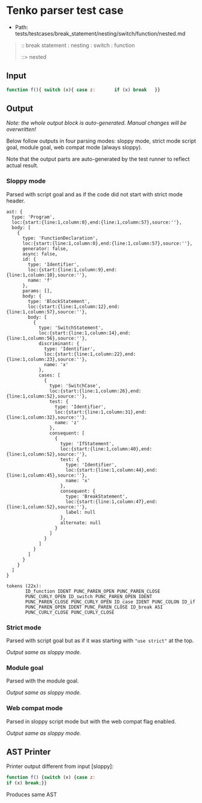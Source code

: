 # Tenko parser test case

- Path: tests/testcases/break_statement/nesting/switch/function/nested.md

> :: break statement : nesting : switch : function
>
> ::> nested

## Input

`````js
function f(){ switch (x){ case z:       if (x) break   }}
`````

## Output

_Note: the whole output block is auto-generated. Manual changes will be overwritten!_

Below follow outputs in four parsing modes: sloppy mode, strict mode script goal, module goal, web compat mode (always sloppy).

Note that the output parts are auto-generated by the test runner to reflect actual result.

### Sloppy mode

Parsed with script goal and as if the code did not start with strict mode header.

`````
ast: {
  type: 'Program',
  loc:{start:{line:1,column:0},end:{line:1,column:57},source:''},
  body: [
    {
      type: 'FunctionDeclaration',
      loc:{start:{line:1,column:0},end:{line:1,column:57},source:''},
      generator: false,
      async: false,
      id: {
        type: 'Identifier',
        loc:{start:{line:1,column:9},end:{line:1,column:10},source:''},
        name: 'f'
      },
      params: [],
      body: {
        type: 'BlockStatement',
        loc:{start:{line:1,column:12},end:{line:1,column:57},source:''},
        body: [
          {
            type: 'SwitchStatement',
            loc:{start:{line:1,column:14},end:{line:1,column:56},source:''},
            discriminant: {
              type: 'Identifier',
              loc:{start:{line:1,column:22},end:{line:1,column:23},source:''},
              name: 'x'
            },
            cases: [
              {
                type: 'SwitchCase',
                loc:{start:{line:1,column:26},end:{line:1,column:52},source:''},
                test: {
                  type: 'Identifier',
                  loc:{start:{line:1,column:31},end:{line:1,column:32},source:''},
                  name: 'z'
                },
                consequent: [
                  {
                    type: 'IfStatement',
                    loc:{start:{line:1,column:40},end:{line:1,column:52},source:''},
                    test: {
                      type: 'Identifier',
                      loc:{start:{line:1,column:44},end:{line:1,column:45},source:''},
                      name: 'x'
                    },
                    consequent: {
                      type: 'BreakStatement',
                      loc:{start:{line:1,column:47},end:{line:1,column:52},source:''},
                      label: null
                    },
                    alternate: null
                  }
                ]
              }
            ]
          }
        ]
      }
    }
  ]
}

tokens (22x):
       ID_function IDENT PUNC_PAREN_OPEN PUNC_PAREN_CLOSE
       PUNC_CURLY_OPEN ID_switch PUNC_PAREN_OPEN IDENT
       PUNC_PAREN_CLOSE PUNC_CURLY_OPEN ID_case IDENT PUNC_COLON ID_if
       PUNC_PAREN_OPEN IDENT PUNC_PAREN_CLOSE ID_break ASI
       PUNC_CURLY_CLOSE PUNC_CURLY_CLOSE
`````

### Strict mode

Parsed with script goal but as if it was starting with `"use strict"` at the top.

_Output same as sloppy mode._

### Module goal

Parsed with the module goal.

_Output same as sloppy mode._

### Web compat mode

Parsed in sloppy script mode but with the web compat flag enabled.

_Output same as sloppy mode._

## AST Printer

Printer output different from input [sloppy]:

````js
function f() {switch (x) {case z:
if (x) break;}}
````

Produces same AST
